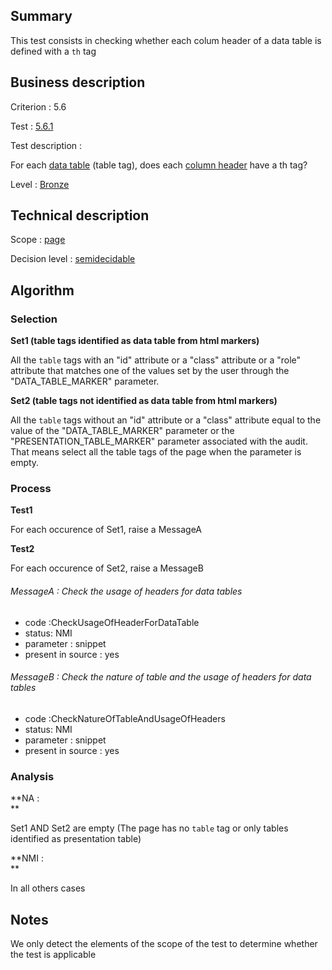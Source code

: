 ## Summary

This test consists in checking whether each colum header of a data table
is defined with a `th` tag

## Business description

Criterion : 5.6

Test : [5.6.1](http://accessiweb.org/index.php/accessiweb-22-english-version.html#test-5-6-1)

Test description :

For each [data
table](http://accessiweb.org/index.php/glossary-76.html#mTabDonnee)
(table tag), does each [column
header](http://accessiweb.org/index.php/glossary-76.html#mEnteteTab)
have a th tag?

Level : [Bronze](/en/category/rules-design/accessiweb-11/level/bronze)

## Technical description

Scope : [page](/en/category/rules-design/accessiweb-11/scope/page)

Decision level :
[semidecidable](/en/category/rules-design/accessiweb-11/decision-level/semidecidable)

## Algorithm

### Selection

**Set1 (table tags identified as data table from html markers)**

All the `table` tags with an "id" attribute or a "class" attribute or a
"role" attribute that matches one of the values set by the user through
the "DATA\_TABLE\_MARKER" parameter.

**Set2 (table tags not identified as data table from html markers)**

All the `table` tags without an "id" attribute or a "class" attribute
equal to the value of the "DATA\_TABLE\_MARKER" parameter or the
"PRESENTATION\_TABLE\_MARKER" parameter associated with the audit. That
means select all the table tags of the page when the parameter is empty.

### Process

**Test1**

For each occurence of Set1, raise a MessageA

**Test2**

For each occurence of Set2, raise a MessageB

###### MessageA : Check the usage of headers for data tables

-   code :CheckUsageOfHeaderForDataTable
-   status: NMI
-   parameter : snippet
-   present in source : yes

###### MessageB : Check the nature of table and the usage of headers for data tables

-   code :CheckNatureOfTableAndUsageOfHeaders
-   status: NMI
-   parameter : snippet
-   present in source : yes

### Analysis

**NA : \
**

Set1 AND Set2 are empty (The page has no `table` tag or only tables
identified as presentation table)

**NMI : \
**

In all others cases

## Notes

We only detect the elements of the scope of the test to determine
whether the test is applicable
